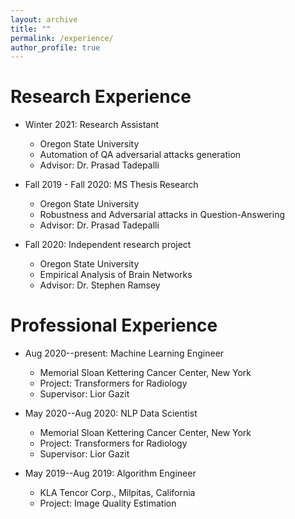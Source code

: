 ```yaml
---
layout: archive
title: ""
permalink: /experience/
author_profile: true
---
```


Research Experience
======
* Winter 2021: Research Assistant
  * Oregon State University
  * Automation of QA adversarial attacks generation
  * Advisor: Dr. Prasad Tadepalli

* Fall 2019 - Fall 2020: MS Thesis Research
  * Oregon State University
  * Robustness and Adversarial attacks in Question-Answering
  * Advisor: Dr. Prasad Tadepalli

* Fall 2020: Independent research project
  * Oregon State University
  * Empirical Analysis of Brain Networks
  * Advisor: Dr. Stephen Ramsey

Professional Experience
======
* Aug 2020--present: Machine Learning Engineer
  * Memorial Sloan Kettering Cancer Center, New York
  * Project: Transformers for Radiology
  * Supervisor: Lior Gazit

* May 2020--Aug 2020: NLP Data Scientist
  * Memorial Sloan Kettering Cancer Center, New York
  * Project: Transformers for Radiology
  * Supervisor: Lior Gazit

* May 2019--Aug 2019: Algorithm Engineer
  * KLA Tencor Corp., Milpitas, California
  * Project: Image Quality Estimation